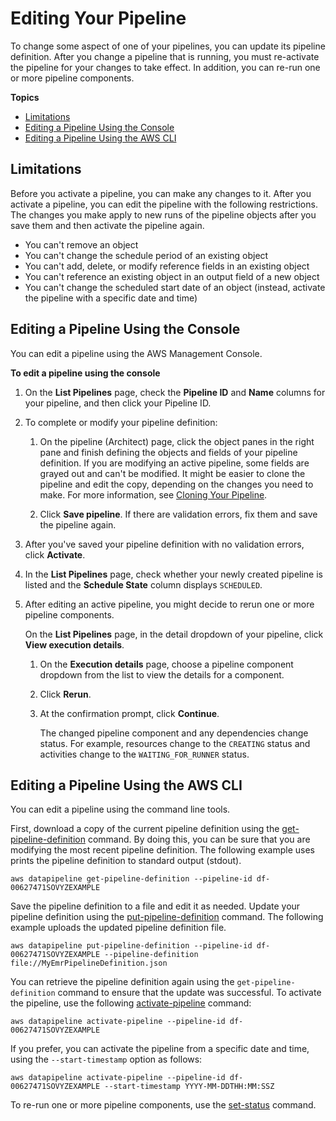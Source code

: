 # Editing Your Pipeline<a name="dp-manage-pipeline-modify-console"></a>

To change some aspect of one of your pipelines, you can update its pipeline definition\. After you change a pipeline that is running, you must re\-activate the pipeline for your changes to take effect\. In addition, you can re\-run one or more pipeline components\.

**Topics**
+ [Limitations](#dp-edit-pipeline-limits)
+ [Editing a Pipeline Using the Console](#dp-edit-pipeline-console)
+ [Editing a Pipeline Using the AWS CLI](#dp-edit-pipeline-aws-cli)

## Limitations<a name="dp-edit-pipeline-limits"></a>

Before you activate a pipeline, you can make any changes to it\. After you activate a pipeline, you can edit the pipeline with the following restrictions\. The changes you make apply to new runs of the pipeline objects after you save them and then activate the pipeline again\.
+ You can't remove an object
+ You can't change the schedule period of an existing object
+ You can't add, delete, or modify reference fields in an existing object
+ You can't reference an existing object in an output field of a new object
+ You can't change the scheduled start date of an object \(instead, activate the pipeline with a specific date and time\)

## Editing a Pipeline Using the Console<a name="dp-edit-pipeline-console"></a>

You can edit a pipeline using the AWS Management Console\.

**To edit a pipeline using the console**

1. On the **List Pipelines** page, check the **Pipeline ID** and **Name** columns for your pipeline, and then click your Pipeline ID\.

1. To complete or modify your pipeline definition:

   1. On the pipeline \(Architect\) page, click the object panes in the right pane and finish defining the objects and fields of your pipeline definition\. If you are modifying an active pipeline, some fields are grayed out and can't be modified\. It might be easier to clone the pipeline and edit the copy, depending on the changes you need to make\. For more information, see [Cloning Your Pipeline](dp-manage-pipeline-clone-console.md)\.

   1. Click **Save pipeline**\. If there are validation errors, fix them and save the pipeline again\.

1. After you've saved your pipeline definition with no validation errors, click **Activate**\.

1. In the **List Pipelines** page, check whether your newly created pipeline is listed and the **Schedule State** column displays `SCHEDULED`\.

1. After editing an active pipeline, you might decide to rerun one or more pipeline components\.

   On the **List Pipelines** page, in the detail dropdown of your pipeline, click **View execution details**\.

   1. On the **Execution details** page, choose a pipeline component dropdown from the list to view the details for a component\.

   1. Click **Rerun**\.

   1. At the confirmation prompt, click **Continue**\.

      The changed pipeline component and any dependencies change status\. For example, resources change to the `CREATING` status and activities change to the `WAITING_FOR_RUNNER` status\.

## Editing a Pipeline Using the AWS CLI<a name="dp-edit-pipeline-aws-cli"></a>

You can edit a pipeline using the command line tools\.

First, download a copy of the current pipeline definition using the [get\-pipeline\-definition](http://docs.aws.amazon.com/cli/latest/reference/datapipeline/get-pipeline-definition.html) command\. By doing this, you can be sure that you are modifying the most recent pipeline definition\. The following example uses prints the pipeline definition to standard output \(stdout\)\.

```
aws datapipeline get-pipeline-definition --pipeline-id df-00627471SOVYZEXAMPLE
```

Save the pipeline definition to a file and edit it as needed\. Update your pipeline definition using the [put\-pipeline\-definition](http://docs.aws.amazon.com/cli/latest/reference/datapipeline/put-pipeline-definition.html) command\. The following example uploads the updated pipeline definition file\.

```
aws datapipeline put-pipeline-definition --pipeline-id df-00627471SOVYZEXAMPLE --pipeline-definition file://MyEmrPipelineDefinition.json
```

You can retrieve the pipeline definition again using the `get-pipeline-definition` command to ensure that the update was successful\. To activate the pipeline, use the following [activate\-pipeline](http://docs.aws.amazon.com/cli/latest/reference/datapipeline/activate-pipeline.html) command:

```
aws datapipeline activate-pipeline --pipeline-id df-00627471SOVYZEXAMPLE
```

If you prefer, you can activate the pipeline from a specific date and time, using the `--start-timestamp` option as follows:

```
aws datapipeline activate-pipeline --pipeline-id df-00627471SOVYZEXAMPLE --start-timestamp YYYY-MM-DDTHH:MM:SSZ
```

To re\-run one or more pipeline components, use the [set\-status](http://docs.aws.amazon.com/cli/latest/reference/datapipeline/set-status.html) command\.